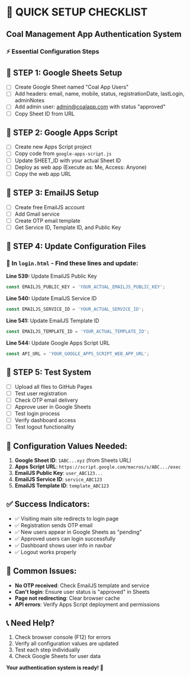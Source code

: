 # 🚀 QUICK SETUP CHECKLIST
## Coal Management App Authentication System

### ⚡ Essential Configuration Steps

## 📝 STEP 1: Google Sheets Setup
- [ ] Create Google Sheet named "Coal App Users"
- [ ] Add headers: email, name, mobile, status, registrationDate, lastLogin, adminNotes
- [ ] Add admin user: admin@coalapp.com with status "approved"
- [ ] Copy Sheet ID from URL

## 📝 STEP 2: Google Apps Script
- [ ] Create new Apps Script project
- [ ] Copy code from `google-apps-script.js`
- [ ] Update SHEET_ID with your actual Sheet ID
- [ ] Deploy as web app (Execute as: Me, Access: Anyone)
- [ ] Copy the web app URL

## 📝 STEP 3: EmailJS Setup
- [ ] Create free EmailJS account
- [ ] Add Gmail service
- [ ] Create OTP email template
- [ ] Get Service ID, Template ID, and Public Key

## 📝 STEP 4: Update Configuration Files

### 🔧 In `login.html` - Find these lines and update:

**Line 539:** Update EmailJS Public Key
```javascript
const EMAILJS_PUBLIC_KEY = 'YOUR_ACTUAL_EMAILJS_PUBLIC_KEY';
```

**Line 540:** Update EmailJS Service ID
```javascript
const EMAILJS_SERVICE_ID = 'YOUR_ACTUAL_SERVICE_ID';
```

**Line 541:** Update EmailJS Template ID
```javascript
const EMAILJS_TEMPLATE_ID = 'YOUR_ACTUAL_TEMPLATE_ID';
```

**Line 544:** Update Google Apps Script URL
```javascript
const API_URL = 'YOUR_GOOGLE_APPS_SCRIPT_WEB_APP_URL';
```

## 📝 STEP 5: Test System
- [ ] Upload all files to GitHub Pages
- [ ] Test user registration
- [ ] Check OTP email delivery
- [ ] Approve user in Google Sheets
- [ ] Test login process
- [ ] Verify dashboard access
- [ ] Test logout functionality

## 🎯 Configuration Values Needed:

1. **Google Sheet ID**: `1ABC...xyz` (from Sheets URL)
2. **Apps Script URL**: `https://script.google.com/macros/s/ABC.../exec`
3. **EmailJS Public Key**: `user_ABC123...`
4. **EmailJS Service ID**: `service_ABC123`
5. **EmailJS Template ID**: `template_ABC123`

## ✅ Success Indicators:
- ✅ Visiting main site redirects to login page
- ✅ Registration sends OTP email
- ✅ New users appear in Google Sheets as "pending"
- ✅ Approved users can login successfully
- ✅ Dashboard shows user info in navbar
- ✅ Logout works properly

## 🚨 Common Issues:
- **No OTP received**: Check EmailJS template and service
- **Can't login**: Ensure user status is "approved" in Sheets
- **Page not redirecting**: Clear browser cache
- **API errors**: Verify Apps Script deployment and permissions

## 📞 Need Help?
1. Check browser console (F12) for errors
2. Verify all configuration values are updated
3. Test each step individually
4. Check Google Sheets for user data

**Your authentication system is ready! 🎉**